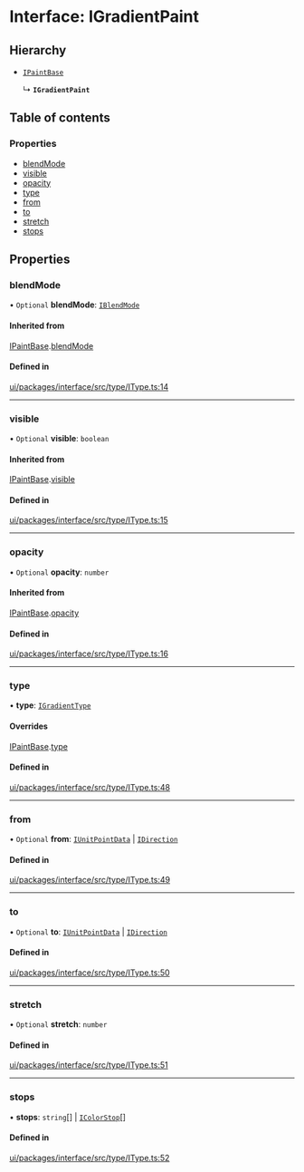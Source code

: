 # Interface: IGradientPaint

## Hierarchy

- [`IPaintBase`](IPaintBase.md)

  ↳ **`IGradientPaint`**

## Table of contents

### Properties

- [blendMode](IGradientPaint.md#blendmode)
- [visible](IGradientPaint.md#visible)
- [opacity](IGradientPaint.md#opacity)
- [type](IGradientPaint.md#type)
- [from](IGradientPaint.md#from)
- [to](IGradientPaint.md#to)
- [stretch](IGradientPaint.md#stretch)
- [stops](IGradientPaint.md#stops)

## Properties

### blendMode

• `Optional` **blendMode**: [`IBlendMode`](../modules.md#iblendmode)

#### Inherited from

[IPaintBase](IPaintBase.md).[blendMode](IPaintBase.md#blendmode)

#### Defined in

[ui/packages/interface/src/type/IType.ts:14](https://github.com/leaferjs/leafer-ui/blob/63b7718/packages/interface/src/type/IType.ts#L14)

___

### visible

• `Optional` **visible**: `boolean`

#### Inherited from

[IPaintBase](IPaintBase.md).[visible](IPaintBase.md#visible)

#### Defined in

[ui/packages/interface/src/type/IType.ts:15](https://github.com/leaferjs/leafer-ui/blob/63b7718/packages/interface/src/type/IType.ts#L15)

___

### opacity

• `Optional` **opacity**: `number`

#### Inherited from

[IPaintBase](IPaintBase.md).[opacity](IPaintBase.md#opacity)

#### Defined in

[ui/packages/interface/src/type/IType.ts:16](https://github.com/leaferjs/leafer-ui/blob/63b7718/packages/interface/src/type/IType.ts#L16)

___

### type

• **type**: [`IGradientType`](../modules.md#igradienttype)

#### Overrides

[IPaintBase](IPaintBase.md).[type](IPaintBase.md#type)

#### Defined in

[ui/packages/interface/src/type/IType.ts:48](https://github.com/leaferjs/leafer-ui/blob/63b7718/packages/interface/src/type/IType.ts#L48)

___

### from

• `Optional` **from**: [`IUnitPointData`](IUnitPointData.md) \| [`IDirection`](../modules.md#idirection)

#### Defined in

[ui/packages/interface/src/type/IType.ts:49](https://github.com/leaferjs/leafer-ui/blob/63b7718/packages/interface/src/type/IType.ts#L49)

___

### to

• `Optional` **to**: [`IUnitPointData`](IUnitPointData.md) \| [`IDirection`](../modules.md#idirection)

#### Defined in

[ui/packages/interface/src/type/IType.ts:50](https://github.com/leaferjs/leafer-ui/blob/63b7718/packages/interface/src/type/IType.ts#L50)

___

### stretch

• `Optional` **stretch**: `number`

#### Defined in

[ui/packages/interface/src/type/IType.ts:51](https://github.com/leaferjs/leafer-ui/blob/63b7718/packages/interface/src/type/IType.ts#L51)

___

### stops

• **stops**: `string`[] \| [`IColorStop`](IColorStop.md)[]

#### Defined in

[ui/packages/interface/src/type/IType.ts:52](https://github.com/leaferjs/leafer-ui/blob/63b7718/packages/interface/src/type/IType.ts#L52)
